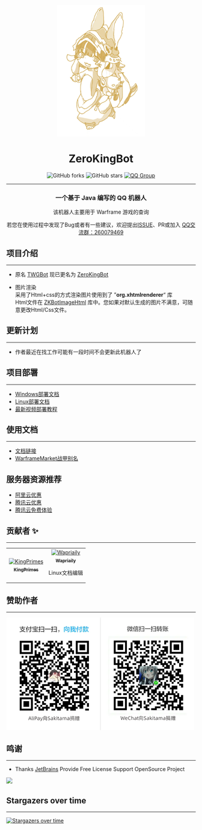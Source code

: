 <div align="center">
<p align="center">
   <img src=".github/image/ico.jpg" height="350" alt="非常感谢 `别哭草莓菠菜^ ^ 微信号：Xwenlilililili_` 绘制的图像" title="非常感谢 `别哭草莓菠菜^ ^ 微信号：Xwenlilililili_` 绘制的图像">
</p>

# ZeroKingBot

![GitHub forks](https://img.shields.io/github/forks/KingPrimes/ZeroKingBot?style=social)
![GitHub stars](https://img.shields.io/github/stars/KingPrimes/ZeroKingBot?style=social)
[![QQ Group](https://img.shields.io/badge/QQ%20Group-260079469-blue)](https://jq.qq.com/?_wv=1027&k=RgqgJLij)
</div>

----

<div align="center">
<h3>一个基于 Java 编写的 QQ 机器人</h3>
<div>    
    <p>该机器人主要用于 Warframe 游戏的查询</p>
    <p>若您在使用过程中发现了Bug或者有一些建议，欢迎提出<a href="https://github.com/KingPrimes/ZeroKingBot/issues">ISSUE</a>、PR或加入 <a href="https://jq.qq.com/?_wv=1027&k=HkG2Q9PT">QQ交流群：260079469</a></p>
</div>
</div>

项目介绍
---
---

- <p>原名 <a href="https://github.com/KingPrimes/TWGBot">TWGBot</a> 现已更名为 <a href="https://github.com/KingPrimes/ZeroKingBot">ZeroKingBot</a></p>
- 图片渲染
  <br/>
  采用了Html+css的方式渲染图片使用到了 ”**org.xhtmlrenderer**“ 库
  <br/>
  Html文件在 [ZKBotImageHtml](https://github.com/KingPrimes/ZKBotImageHtml) 库中。您如果对默认生成的图片不满意，可随意更改Html/Css文件。
  <br/>

更新计划
---
---

- 作者最近在找工作可能有一段时间不会更新此机器人了

项目部署
---
---

- [Windows部署文档](./readme/win.md)
- [Linux部署文档](./readme/4173%2B/liunx.md)
- [最新视频部署教程](https://b23.tv/tnLP86i)

使用文档
---
---

- [文档链接](https://www.yuque.com/kingprimes/twgbot)
- [WarframeMarket战甲别名](./readme/warframe-alias.md)

服务器资源推荐
---

- [阿里云优惠](https://www.aliyun.com/minisite/goods?userCode=8dt5pt0g&share_source=copy_link)
- [腾讯云优惠](https://cloud.tencent.com/act/pro/cps_3?fromSource=gwzcw.6688284.6688284.6688284&cps_key=ae3b8b6e55495d8bc53f2227ea0273d8)
- [腾讯云免费体验](https://cloud.tencent.com/act/free)

贡献者 ✨
---
---

<!-- readme: collaborators,contributors -start -->
<table>
<tr>
    <td align="center">
        <a href="https://github.com/KingPrimes">
            <img src="https://avatars.githubusercontent.com/u/50130875?v=4" width="100;" alt="KingPrimes"/>
            <br />
            <sub><b>KingPrimes</b></sub>
        </a>
    </td>
    <td align="center">
        <a href="https://github.com/Wapriaily">
            <img src="https://avatars.githubusercontent.com/u/52833112?v=4" width="100;" alt="Wapriaily"/>
            <br />
            <sub><b>Wapriaily</b></sub>
        </a>
        <p>Linux文档编辑</p>
    </td></tr>
</table>
<!-- readme: collaborators,contributors -end -->


赞助作者
---
---
<img src=".github/image/upA-W.png" width="500"/>


鸣谢
---
---

- Thanks [JetBrains](https://www.jetbrains.com/?from=Shiro) Provide Free License Support OpenSource Project

[<img src="https://mikuac.com/images/jetbrains-variant-3.png" width="200"/>](https://www.jetbrains.com/?from=mirai)

Stargazers over time
---
---
[![Stargazers over time](https://starchart.cc/KingPrimes/ZeroKingBot.svg)](https://starchart.cc/KingPrimes/ZeroKingBot)
